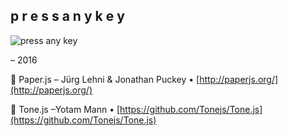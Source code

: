 ## p r e s s  a n y  k e y

![press any key](https://raw.githubusercontent.com/thmsbfft/pressanykey/web/src/media/social/share.jpg "press any key")

– 2016

🎨 Paper.js – Jürg Lehni & Jonathan Puckey • [http://paperjs.org/](http://paperjs.org/)

🎵 Tone.js –Yotam Mann • [https://github.com/Tonejs/Tone.js](https://github.com/Tonejs/Tone.js)